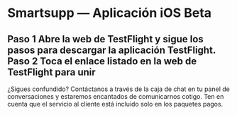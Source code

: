 # Smartsupp — Aplicación iOS Beta
## Paso 1 Abre la web de TestFlight y sigue los pasos para descargar la aplicación TestFlight. Paso 2 Toca el enlace listado en la web de TestFlight para unir
¿Sigues confundido? Contáctanos a través de la caja de chat en tu panel de conversaciones y estaremos encantados de comunicarnos cotigo. Ten en cuenta que el servicio al cliente está incluido solo en los paquetes pagos.

